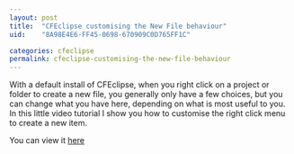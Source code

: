 ```yaml
---
layout: post
title:  "CFEclipse customising the New File behaviour"
uid:	"8A98E4E6-FF45-0698-670909C0D765FF1C"

categories: cfeclipse
permalink: cfeclipse-customising-the-new-file-behaviour
---
```

With a default install of CFEclipse, when you right click on a project or folder to create a new file, you generally only have a few choices, but you can change what you have here, depending on what is most useful to you. In this little video tutorial I show you how to customise the right click menu to create a new item.

You can view it <a href="http://media.libsyn.com/media/markdrew/AddingRightClickNew.mov">here</a>